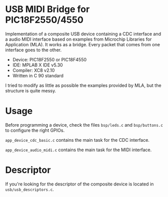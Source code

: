 # USB MIDI Bridge for PIC18F2550/4550

Implementation of a composite USB device containing a CDC interface and a audio MIDI interface based on examples from Microchip Libraries for Application (MLA).
It works as a bridge. Every packet that comes from one interface goes to the other.

- Device: PIC18F2550 or PIC18F4550
- IDE: MPLAB X IDE v5.30
- Compiler: XC8 v2.10
- Written in C 90 standard

I tried to modify as little as possible the examples provided by MLA, but the structure is quite messy.

# Usage

Before programming a device, check the files `bsp/leds.c` and `bsp/buttons.c` to configure the right GPIOs.

`app_device_cdc_basic.c` contains the main task for the CDC interface.

`app_device_audio_midi.c` contains the main task for the MIDI interface.

# Descriptor

If you're looking for the descriptor of the composite device is located in `usb/usb_descriptors.c`.